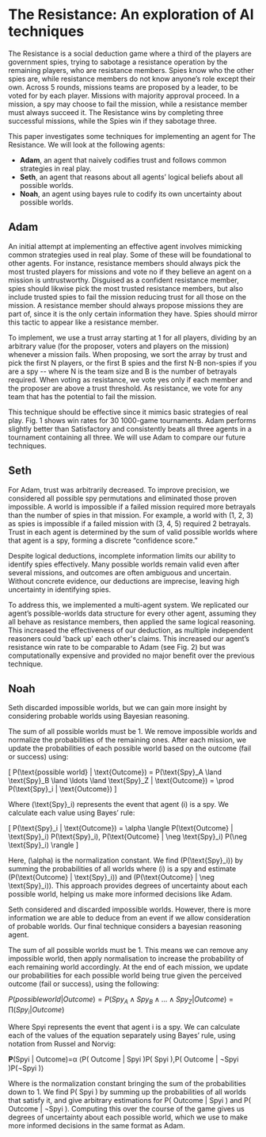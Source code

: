 <!-- 1500 words, outlining...
- What techniques did you investiagte?
- What were your reasoning behind your choice of design and technique?

FOR EACH TECHNIQUE...
- Outline how it works
- What is the merit of this technique?
- Why should it be effective?
- Assess performance against reference

CHOOSING ONE
- Assess relative performance
- Compare techniques to justify choice

# Preamble: Research


# Technique 1: Seth
## How it works
This technique hard-codes the concept of trust.
We assign a trust value of 1 to each agent. This represents the fact that we trust every agent initially.
If a mission fails, we reduce our trust of the proposer, players in the mission, and players who voted for the mission.
We pick and vote for the players who we trust most. This always includes us.

# Technique 2: bayesian network
Problem: it gets too complicated

# Technique 3: meta-knowledge
Problem: the information is, for the most part, symmetrical. So a discrete method does not help. the sums are always 12, 6, 3, or 0.
Why multi-agent mapping was not necessary.
Problem: very slow to update for large player sizes.

# Technique 4: Noah
Realising 1 is not a good 'probability'. The better starting probability is 1/(n-1 choose num_spies)
How to calculate odds? what is normalization? What formula am I using?

explain that you always want to pick the most trusted crew.
explain how it's better than seth.

```py
        spy_threshold = 0.7
        if self.spy_probability(proposer) > spy_threshold:
            return False

        for member in mission:
            if self.spy_probability(member) > spy_threshold:
                return False

        return True
```
wasn't a good way of voting.

# Conclusion: 
Other techniques that could have been attempted include: doing a dictionary of knowledge again, but with bayesian inference. This would be good, but the information would still be symmetric and using it for  -->

# The Resistance: An exploration of AI techniques

The Resistance is a social deduction game where a third of the players are government spies, trying to sabotage a resistance operation by the remaining players, who are resistance members. Spies know who the other spies are, while resistance members do not know anyone’s role except their own. Across 5 rounds, missions teams are proposed by a leader, to be voted for by each player. Missions with majority approval proceed. In a mission, a spy may choose to fail the mission, while a resistance member must always succeed it. The Resistance wins by completing three successful missions, while the Spies win if they sabotage three.

This paper investigates some techniques for implementing an agent for The Resistance. We will look at the following agents:
- **Adam**, an agent that naively codifies trust and follows common strategies in real play.
- **Seth**, an agent that reasons about all agents’ logical beliefs about all possible worlds.
- **Noah**, an agent using bayes rule to codify its own uncertainty about possible worlds.

## Adam
An initial attempt at implementing an effective agent involves mimicking common strategies used in real play. Some of these will be foundational to other agents. For instance, resistance members should always pick the most trusted players for missions and vote no if they believe an agent on a mission is untrustworthy. Disguised as a confident resistance member, spies should likwise pick the most trusted resistance members, but also include trusted spies to fail the mission reducing trust for all those on the mission. A resistance member should always propose missions they are part of, since it is the only certain information they have. Spies should mirror this tactic to appear like a resistance member.

To implement, we use a trust array starting at 1 for all players, dividing by an arbitrary value (for the proposer, voters and players on the mission) whenever a mission fails. When proposing, we sort the array by trust and pick the first N players, or the first B spies and the first N-B non-spies if you are a spy -- where N is the team size and B is the number of betrayals required. When voting as resistance, we vote yes only if each member and the proposer are above a trust threshold. As resistance, we vote for any team that has the potential to fail the mission.

This technique should be effective since it mimics basic strategies of real play. Fig. 1 shows win rates for 30 1000-game tournaments. Adam performs slightly better than Satisfactory and consistently beats all three agents in a tournament containing all three. We will use Adam to compare our future techniques.

## Seth
For Adam, trust was arbitrarily decreased. To improve precision, we considered all possible spy permutations and eliminated those proven impossible. A world is impossible if a failed mission required more betrayals than the number of spies in that mission. For example, a world with (1, 2, 3) as spies is impossible if a failed mission with (3, 4, 5) required 2 betrayals. Trust in each agent is determined by the sum of valid possible worlds where that agent is a spy, forming a discrete “confidence score.”

Despite logical deductions, incomplete information limits our ability to identify spies effectively. Many possible worlds remain valid even after several missions, and outcomes are often ambiguous and uncertain. Without concrete evidence, our deductions are imprecise, leaving high uncertainty in identifying spies.

To address this, we implemented a multi-agent system. We replicated our agent’s possible-worlds data structure for every other agent, assuming they all behave as resistance members, then applied the same logical reasoning. This increased the effectiveness of our deduction, as multiple independent reasoners could 'back up' each other's claims. This increased our agent’s resistance win rate to be comparable to Adam (see Fig. 2) but was computationally expensive and provided no major benefit over the previous technique.

## Noah
Seth discarded impossible worlds, but we can gain more insight by considering probable worlds using Bayesian reasoning.

The sum of all possible worlds must be 1. We remove impossible worlds and normalize the probabilities of the remaining ones. After each mission, we update the probabilities of each possible world based on the outcome (fail or success) using:

\[ P(\text{possible world} | \text{Outcome}) = P(\text{Spy}_A \land \text{Spy}_B \land \ldots \land \text{Spy}_Z | \text{Outcome}) = \prod P(\text{Spy}_i | \text{Outcome}) \]

Where \(\text{Spy}_i\) represents the event that agent \(i\) is a spy. We calculate each value using Bayes’ rule:

\[ P(\text{Spy}_i | \text{Outcome}) = \alpha \langle P(\text{Outcome} | \text{Spy}_i) P(\text{Spy}_i), P(\text{Outcome} | \neg \text{Spy}_i) P(\neg \text{Spy}_i) \rangle \]

Here, \(\alpha\) is the normalization constant. We find \(P(\text{Spy}_i)\) by summing the probabilities of all worlds where \(i\) is a spy and estimate \(P(\text{Outcome} | \text{Spy}_i)\) and \(P(\text{Outcome} | \neg \text{Spy}_i)\). This approach provides degrees of uncertainty about each possible world, helping us make more informed decisions like Adam.

Seth considered and discarded impossible worlds. However, there is more information we are able to deduce from an event if we allow consideration of probable worlds. Our final technique considers a bayesian reasoning agent. 

The sum of all possible worlds must be 1. This means we can remove any impossible world, then apply normalisation to increase the probability of each remaining world accordingly. At the end of each mission, we update our probabilities for each possible world being true given the perceived outcome (fail or success), using the following:

$P(possible world | Outcome) = P(Spy_A ∧ Spy_B ∧ … ∧ Spy_Z | Outcome) = \prod(Spy_i | Outcome)$

Where Spyi represents the event that agent i is a spy. We can calculate each of the values of the equation separately using Bayes’ rule, using notation from Russel and Norvig:

𝐏(Spyi | Outcome)=α ⟨P( Outcome | Spyi )P( Spyi ),P( Outcome | ¬Spyi )P(¬Spyi )⟩

Where  is the normalization constant bringing the sum of the probabilities down to 1. We find P( Spyi ) by summing up the probabilities of all worlds that satisfy it, and give arbitrary estimations for P( Outcome | Spyi ) and P( Outcome | ¬Spyi ). Computing this over the course of the game gives us degrees of uncertainty about each possible world, which we use to make more informed decisions in the same format as Adam.